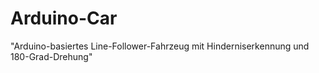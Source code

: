 # Arduino-Car
"Arduino-basiertes Line-Follower-Fahrzeug mit Hinderniserkennung und 180-Grad-Drehung"
